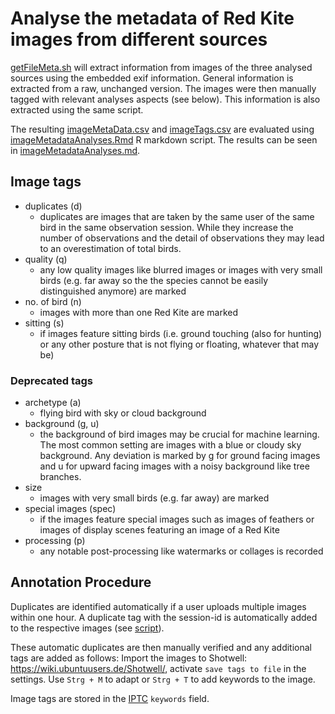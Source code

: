 # Analyse the metadata of Red Kite images from different sources

[getFileMeta.sh](getFileMeta.sh) will extract information from images of the three analysed sources using the embedded exif information. General information is extracted from a raw, unchanged version. The images were then manually tagged with relevant analyses aspects (see below). This information is also extracted using the same script.

The resulting [imageMetaData.csv](data/metadata_file/imageMetaData.csv) and [imageTags.csv](data/metadata_file/imageTags.csv) are evaluated using [imageMetadataAnalyses.Rmd](imageMetadataAnalyses.Rmd) R markdown script. The results can be seen in [imageMetadataAnalyses.md](figures/imageMetadataAnalyses.md).

## Image tags

 - duplicates (d)
    - duplicates are images that are taken by the same user of the same bird in the same observation session. While they increase the number of observations and the detail of observations they may lead to an overestimation of total birds.
 - quality (q)
    - any low quality images like blurred images or images with very small birds (e.g. far away so the the species cannot be easily distinguished anymore) are marked
 - no. of bird (n)
    - images with more than one Red Kite are marked
 - sitting (s)
    - if images feature sitting birds (i.e. ground touching (also for hunting) or any other posture that is not flying or floating, whatever that may be)

### Deprecated tags

 - archetype (a)
   - flying bird with sky or cloud background
 - background (g, u)
    - the background of bird images may be crucial for machine learning. The most common setting are images with a blue or cloudy sky background. Any deviation is marked by g for ground facing images and u for upward facing images with a noisy background like tree branches.
 - size
    - images with very small birds (e.g. far away) are marked
 - special images (spec)
    - if the images feature special images such as images of feathers or images of display scenes featuring an image of a Red Kite
 - processing (p)
    - any notable post-processing like watermarks or collages is recorded
    
## Annotation Procedure

Duplicates are identified automatically if a user uploads multiple images within one hour. A duplicate tag with the session-id is automatically added to the respective images (see [script](find_clusters.py)).

These automatic duplicates are then manually verified and any additional tags are added as follows: Import the images to Shotwell: https://wiki.ubuntuusers.de/Shotwell/, activate `save tags to file` in the settings. Use `Strg + M` to adapt or `Strg + T` to add keywords to the image.

Image tags are stored in the [IPTC](https://en.wikipedia.org/wiki/IPTC_Information_Interchange_Model) `keywords` field.
